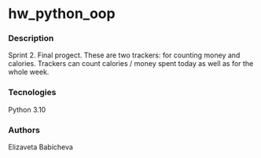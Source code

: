 # hw_python_oop
### Description
Sprint 2. Final progect. These are two trackers: for counting money and calories.
Trackers can count calories / money spent today as well as for the whole week.
### Tecnologies
Python 3.10
### Authors 
Elizaveta Babicheva
